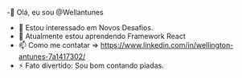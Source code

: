 -👋 Olá, eu sou @Wellantunes
- 👀 Estou interessado em Novos Desafios.
- 🌱 Atualmente estou aprendendo Framework React
- 📫 Como me contatar => https://www.linkedin.com/in/wellington-antunes-7a1417302/
- ⚡ Fato divertido: Sou bom contando piadas.
<!---
Wellantunes/Wellantunes is a ✨ special ✨ repository because its `README.md` (this file) appears on your GitHub profile.
You can click the Preview link to take a look at your changes.
--->
